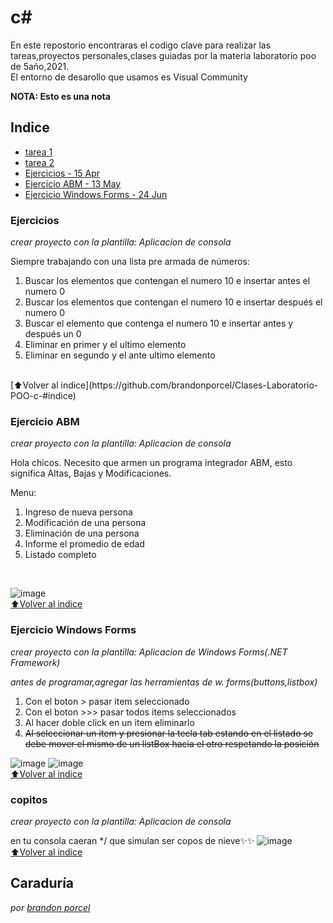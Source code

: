 # c#

En este repostorio encontraras el codigo clave para realizar las tareas,proyectos personales,clases guiadas por la materia laboratorio poo de 5año,2021. </br>
El entorno de desarollo que usamos es Visual Community

**NOTA: Esto es una nota**

## Indice

- [tarea 1](https://drive.google.com/drive/folders/1ss-rntOw4VPa_NU01s5JSIWRCHI-Egov?usp=sharing)
- [tarea 2](https://drive.google.com/drive/folders/1ss-rntOw4VPa_NU01s5JSIWRCHI-Egov?usp=sharing)
- [Ejercicios - 15 Apr](https://github.com/brandonporcel/Clases-Laboratorio-POO-c-#ejercicios)
- [Ejercicio ABM - 13 May](https://github.com/brandonporcel/Clases-Laboratorio-POO-c-#ejercicios)
- [Ejercicio Windows Forms - 24 Jun](https://github.com/brandonporcel/Clases-Laboratorio-POO-c-#ejercicio-windows-forms)

### Ejercicios

_crear proyecto con la plantilla: Aplicacion de consola_

Siempre trabajando con una lista pre armada de números:

1. Buscar los elementos que contengan el numero 10 e insertar antes el numero 0
2. Buscar los elementos que contengan el numero 10 e insertar después el numero 0
3. Buscar el elemento que contenga el numero 10 e insertar antes y después un 0
4. Eliminar en primer y el ultimo elemento
5. Eliminar en segundo y el ante ultimo elemento
</br>
[⬆Volver al indice](https://github.com/brandonporcel/Clases-Laboratorio-POO-c-#indice)

### Ejercicio ABM

_crear proyecto con la plantilla: Aplicacion de consola_

Hola chicos. Necesito que armen un programa integrador ABM, esto significa Altas, Bajas y Modificaciones.

Menu:

1. Ingreso de nueva persona
2. Modificación de una persona
3. Eliminación de una persona
4. Informe el promedio de edad
5. Listado completo
</br>

![image](https://user-images.githubusercontent.com/66080281/124985814-3ac53280-e011-11eb-9cee-f8b5aa8a0dbc.png)
</br>
[⬆Volver al indice](https://github.com/brandonporcel/Clases-Laboratorio-POO-c-#indice)

### Ejercicio Windows Forms

_crear proyecto con la plantilla: Aplicacion de Windows Forms(.NET Framework)_

_antes de programar,agregar las herramientas de w. forms(buttons,listbox)_

1. Con el boton > pasar item seleccionado
2. Con el boton >>> pasar todos items seleccionados
3. Al hacer doble click en un item eliminarlo
4. ~~Al seleccionar un item y presionar la tecla tab estando en el listado se debe mover el mismo de un listBox hacia el otro respetando la posición~~

![image](https://user-images.githubusercontent.com/66080281/124987964-cdff6780-e013-11eb-9498-ef91fa695e7f.png)
![image](https://user-images.githubusercontent.com/66080281/124988562-862d1000-e014-11eb-88d1-f4e4f5eb915a.png)
</br>
[⬆Volver al indice](https://github.com/brandonporcel/Clases-Laboratorio-POO-c-#indice)

### copitos
_crear proyecto con la plantilla: Aplicacion de consola_

en tu consola caeran \*/ que simulan ser copos de nieve✨✨
![image](https://user-images.githubusercontent.com/66080281/119400755-00961080-bcb1-11eb-813b-892eafc53f0b.png)
</br>
[⬆Volver al indice](https://github.com/brandonporcel/Clases-Laboratorio-POO-c-#indice)

## Caraduría
*por [brandon porcel](https://instagram.com/brandonporcel)*
